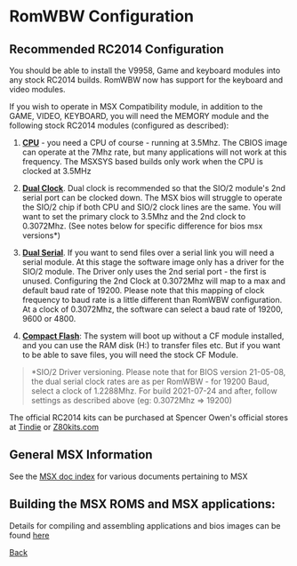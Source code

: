 # RomWBW Configuration

## Recommended RC2014 Configuration

You should be able to install the V9958, Game and keyboard modules into any stock RC2014 builds.  RomWBW now has support for the keyboard and video modules.

If you wish to operate in MSX Compatibility module, in addition to the GAME, VIDEO, KEYBOARD, you will need the MEMORY module and the following stock RC2014 modules (configured as described):

1. **[CPU](https://rc2014.co.uk/modules/cpu/z80-cpu-v2-1/)** - you need a CPU of course - running at 3.5Mhz.  The CBIOS image can operate at the 7Mhz rate, but many applications will not work at this frequency.  The MSXSYS based builds only work when the CPU is clocked at 3.5MHz

2. **[Dual Clock](https://rc2014.co.uk/modules/dual-clock-module/)**.  Dual clock is recommended so that the SIO/2 module's 2nd serial port can be clocked down.  The MSX bios will struggle to operate the SIO/2 chip if both CPU and SIO/2 clock lines are the same.  You will want to set the primary clock to 3.5Mhz and the 2nd clock to 0.3072Mhz. (See notes below for specific difference for bios msx versions*)

3. **[Dual Serial](https://rc2014.co.uk/modules/dual-serial-module-sio2/)**.  If you want to send files over a serial link you will need a serial module.  At this stage the software image only has a driver for the SIO/2 module. The Driver only uses the 2nd serial port - the first is unused.  Configuring the 2nd Clock at 0.3072Mhz will map to a max and default baud rate of 19200.  Please note that this mapping of clock frequency to baud rate is a little different than RomWBW configuration.  At a clock of 0.3072Mhz, the software can select a baud rate of 19200, 9600 or 4800.

4. **[Compact Flash](https://rc2014.co.uk/modules/compact-flash-module/)**:  The system will boot up without a CF module installed, and you can use the RAM disk (H:) to transfer files etc. But if you want to be able to save files, you will need the stock CF Module.

> \*SIO/2 Driver versioning.  Please note that for BIOS version 21-05-08, the dual serial clock rates are as per RomWBW - for 19200 Baud, select a clock of 1.2288Mhz.  For build 2021-07-24 and after, follow settings as described above (eg: 0.3072Mhz => 19200)


The official RC2014 kits can be purchased at Spencer Owen's official stores at [Tindie](https://www.tindie.com/stores/semachthemonkey/items/) or [Z80kits.com](https://z80kits.com)

## General MSX Information

See the [MSX doc index](./msx/docs/index.md) for various documents pertaining to MSX

## Building the MSX ROMS and MSX applications:

Details for compiling and assembling applications and bios images can be found [here](./msx/README.md)

[Back](./README.md)
